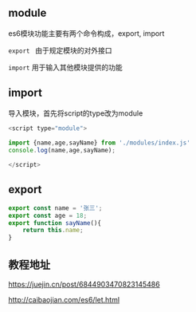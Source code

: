 ## module

es6模块功能主要有两个命令构成，export, import

`export `  由于规定模块的对外接口

`import` 用于输入其他模块提供的功能

## import

导入模块，首先将script的type改为module

```javascript
<script type="module">
    
import {name,age,sayName} from './modules/index.js'
console.log(name,age,sayName);

</script>
```

## export

```javascript
export const name = '张三';
export const age = 18;
export function sayName(){
    return this.name;
}
```



## 教程地址

https://juejin.cn/post/6844903470823145486

http://caibaojian.com/es6/let.html

